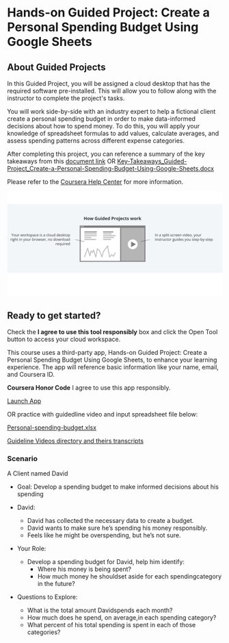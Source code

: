 # Hands-on Guided Project: Create a Personal Spending Budget Using Google Sheets

## About Guided Projects

In this Guided Project, you will be assigned a cloud desktop that has the required software pre-installed. This will allow you to follow along with the instructor to complete the project's tasks.

You will work side-by-side with an industry expert to help a fictional client create a personal spending budget in order to make data-informed decisions about how to spend money. To do this, you will apply your knowledge of spreadsheet formulas to add values, calculate averages, and assess spending patterns across different expense categories.

After completing this project, you can reference a summary of the key takeaways from this [document link](https://docs.google.com/document/d/1Lol54vkw9nJsU2x3U098zVMieAm6yCTAQe0VTktC-K8/template/preview) OR [Key-Takeaways_Guided-Project_Create-a-Personal-Spending-Budget-Using-Google-Sheets.docx](./Key-Takeaways_Guided-Project_Create-a-Personal-Spending-Budget-Using-Google-Sheets.docx)

Please refer to the [Coursera Help Center](https://www.coursera.support/s/article/360044549452-Using-a-cloud-workspace-in-Guided-Projects?language=en_US) for more information.

![x](./img/img-2.png)

## Ready to get started?

Check the **I agree to use this tool responsibly** box and click the Open Tool button to access your cloud workspace.

This course uses a third-party app, Hands-on Guided Project: Create a Personal Spending Budget Using Google Sheets, to enhance your learning experience. The app will reference basic information like your name, email, and Coursera ID.

**Coursera Honor Code**
I agree to use this app responsibly.

[Launch App](https://projects.coursera.org/run/N6KQAK9B9EPYFWUQEO2A)

OR practice with guidedline video and input spreadsheet file below:

[Personal-spending-budget.xlsx](./Personal-spending-budget.xlsx)

[Guideline Videos directory and theirs transcripts](./3_Guided-project-videos/)

### Scenario

A Client named David

- Goal: Develop a spending budget to make informed decisions about his spending
- David:
  - David has collected the necessary data to create a budget.
  - David wants to make sure he’s spending his money responsibly.
  - Feels like he might be overspending, but he’s not sure.

- Your Role:
  - Develop a spending budget for David, help him identify:
    - Where his money is being spent?
    - How much money he shouldset aside for each spendingcategory in the future?

- Questions to Explore:
  - What is the total amount Davidspends each month?
  - How much does he spend, on average,in each spending category?
  - What percent of his total spending is spent in each of those categories?

